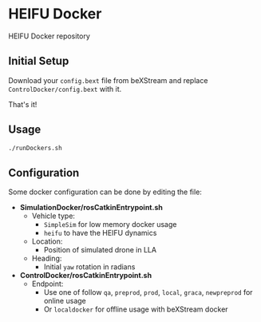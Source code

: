 #  HEIFU Docker

HEIFU Docker repository

## Initial Setup

Download your `config.bext` file from beXStream and replace `ControlDocker/config.bext` with it.

That's it!

## Usage

```bash
./runDockers.sh
```

##  Configuration

Some docker configuration can be done by editing the file:

* **SimulationDocker/rosCatkinEntrypoint.sh**
	* Vehicle type: 
		* `SimpleSim` for low memory docker usage
		* `heifu` to have the HEIFU dynamics
	* Location:
		* Position of simulated drone in LLA
	* Heading:
		* Initial `yaw` rotation in radians
* **ControlDocker/rosCatkinEntrypoint.sh**
	* Endpoint: 
		* Use one of follow `qa`, `preprod`, `prod`, `local`, `graca`, `newpreprod` for online usage
		* Or `localdocker` for offline usage with beXStream docker
